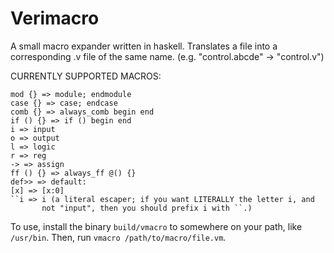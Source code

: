 # Verimacro

A small macro expander written in haskell. 
Translates a file into a corresponding .v file of the same name.
(e.g. "control.abcde" -> "control.v")

CURRENTLY SUPPORTED MACROS:
```
mod {} => module; endmodule
case {} => case; endcase
comb {} => always_comb begin end
if () {} => if () begin end
i => input
o => output
l => logic
r => reg
-> => assign
ff () {} => always_ff @() {}
def>> => default: 
[x] => [x:0]
``i => i (a literal escaper; if you want LITERALLY the letter i, and 
       not "input", then you should prefix i with ``.)
```

To use, install the binary `build/vmacro` to somewhere on your path, like `/usr/bin`. Then, run `vmacro /path/to/macro/file.vm`.
